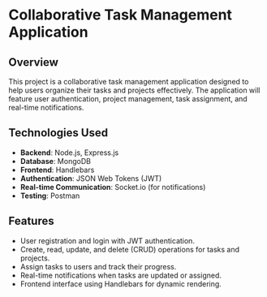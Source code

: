 # Collaborative Task Management Application

## Overview
This project is a collaborative task management application designed to help users organize their tasks and projects effectively. The application will feature user authentication, project management, task assignment, and real-time notifications.

## Technologies Used
- **Backend**: Node.js, Express.js
- **Database**: MongoDB
- **Frontend**: Handlebars
- **Authentication**: JSON Web Tokens (JWT)
- **Real-time Communication**: Socket.io (for notifications)
- **Testing**: Postman

## Features
- User registration and login with JWT authentication.
- Create, read, update, and delete (CRUD) operations for tasks and projects.
- Assign tasks to users and track their progress.
- Real-time notifications when tasks are updated or assigned.
- Frontend interface using Handlebars for dynamic rendering.




